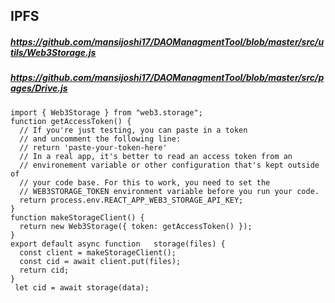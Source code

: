 ## IPFS
##### https://github.com/mansijoshi17/DAOManagmentTool/blob/master/src/utils/Web3Storage.js
##### https://github.com/mansijoshi17/DAOManagmentTool/blob/master/src/pages/Drive.js
```
import { Web3Storage } from "web3.storage";
function getAccessToken() {
  // If you're just testing, you can paste in a token
  // and uncomment the following line:
  // return 'paste-your-token-here'
  // In a real app, it's better to read an access token from an
  // environement variable or other configuration that's kept outside of
  // your code base. For this to work, you need to set the
  // WEB3STORAGE_TOKEN environment variable before you run your code.
  return process.env.REACT_APP_WEB3_STORAGE_API_KEY;
}
function makeStorageClient() {
  return new Web3Storage({ token: getAccessToken() });
}
export default async function   storage(files) {
  const client = makeStorageClient();
  const cid = await client.put(files);
  return cid;
}
 let cid = await storage(data);
```